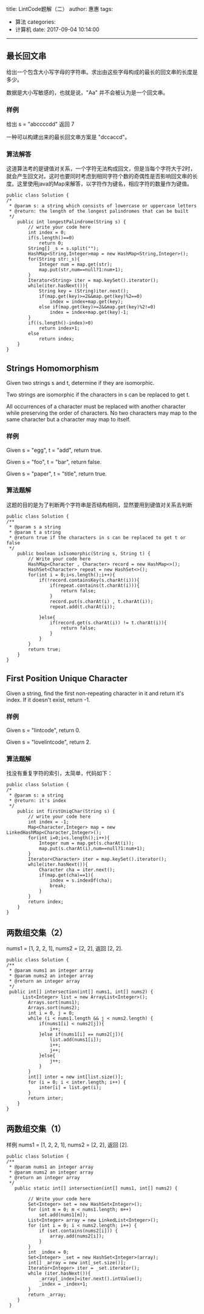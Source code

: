 title: LintCode题解（二）
author: 惠惠
tags:
  - 算法
categories:
  - 计算机
date: 2017-09-04 10:14:00
---
## 最长回文串
给出一个包含大小写字母的字符串。求出由这些字母构成的最长的回文串的长度是多少。

数据是大小写敏感的，也就是说，"Aa" 并不会被认为是一个回文串。

### 样例
给出 s = "abccccdd" 返回 7

一种可以构建出来的最长回文串方案是 "dccaccd"。

### 算法解答
这道算法考的是键值对关系，一个字符无法构成回文，但是当每个字符大于2时，就会产生回文对。这时也要同时考虑到相同字符个数的奇偶性是否影响回文串的长度。这里使用java的Map来解答，以字符作为键名，相应字符的数量作为键值。
	
	public class Solution {
    /*
     * @param s: a string which consists of lowercase or uppercase letters
     * @return: the length of the longest palindromes that can be built
     */
	    public int longestPalindrome(String s) {
	        // write your code here
	        int index = 0;
	        if(s.length()==0)
	            return 0;
	        String[] _s = s.split("");
	        HashMap<String,Integer>map = new HashMap<String,Integer>();
	        for(String str:_s){
	            Integer num = map.get(str);
	            map.put(str,num==null?1:num+1);
	        }
	        Iterator<String> iter = map.keySet().iterator();
	        while(iter.hasNext()){
	            String key = (String)iter.next();
	            if(map.get(key)>=2&&map.get(key)%2==0)
	                index = index+map.get(key);
	            else if(map.get(key)>=2&&map.get(key)%2!=0)
	                index = index+map.get(key)-1;
	        }
	        if((s.length()-index)>0)
	            return index+1;
	        else
	            return index;
	    }
	}

## Strings Homomorphism
Given two strings s and t, determine if they are isomorphic.

Two strings are isomorphic if the characters in s can be replaced to get t.

All occurrences of a character must be replaced with another character while preserving the order of characters. No two characters may map to the same character but a character may map to itself.

### 样例
Given s = "egg", t = "add", return true.

Given s = "foo", t = "bar", return false.

Given s = "paper", t = "title", return true.

### 算法题解
这题的目的是为了判断两个字符串是否结构相同，显然要用到键值对关系去判断

	public class Solution {  
    /** 
     * @param s a string 
     * @param t a string 
     * @return true if the characters in s can be replaced to get t or false 
     */  
	    public boolean isIsomorphic(String s, String t) {  
	        // Write your code here  
	        HashMap<Character , Character> record = new HashMap<>();  
	        HashSet<Character> repeat = new HashSet<>();  
	        for(int i = 0;i<s.length();i++){  
	            if(!record.containsKey(s.charAt(i))){  
	                if(repeat.contains(t.charAt(i))){  
	                    return false;  
	                }  
	                record.put(s.charAt(i) , t.charAt(i));  
	                repeat.add(t.charAt(i));  
	                
	            }else{  
	                if(record.get(s.charAt(i)) != t.charAt(i)){  
	                    return false;  
	                }  
	            }  
	        }  
	        return true;  
	    }  
	}  

## First Position Unique Character
Given a string, find the first non-repeating character in it and return it's index. If it doesn't exist, return -1.

### 样例
Given s = "lintcode", return 0.

Given s = "lovelintcode", return 2.

### 算法题解
找没有重复字符的索引，太简单，代码如下：

	public class Solution {
    /*
     * @param s: a string
     * @return: it's index
     */
	    public int firstUniqChar(String s) {
	        // write your code here
	        int index = -1;
	        Map<Character,Integer> map = new LinkedHashMap<Character,Integer>();
	        for(int i=0;i<s.length();i++){
	            Integer num = map.get(s.charAt(i));
	            map.put(s.charAt(i),num==null?1:num+1);
	        }
	        Iterator<Character> iter = map.keySet().iterator();
	        while(iter.hasNext()){
	            Character cha = iter.next();
	            if(map.get(cha)==1){
	                index = s.indexOf(cha);
	                break;
	            }
	        }
	        return index;
	    }
	}

## 两数组交集（2）
nums1 = [1, 2, 2, 1], nums2 = [2, 2], 返回 [2, 2].

	public class Solution {
    /**
     * @param nums1 an integer array
     * @param nums2 an integer array
     * @return an integer array
     */
	 public int[] intersection(int[] nums1, int[] nums2) {
	      List<Integer> list = new ArrayList<Integer>();
	        Arrays.sort(nums1);
	        Arrays.sort(nums2);
	        int i = 0, j = 0;
	        while (i < nums1.length && j < nums2.length) {
	            if(nums1[i] < nums2[j]){
	                i++;
	            }else if(nums1[i] == nums2[j]){
	                list.add(nums1[i]);
	                i++;
	                j++;
	            }else{
	                j++;
	            }
	        }
	        int[] inter = new int[list.size()];
	        for (i = 0; i < inter.length; i++) {
	            inter[i] = list.get(i);
	        }
	        return inter;
	    }
	}
	
## 两数组交集（1）
样例
nums1 = [1, 2, 2, 1], nums2 = [2, 2], 返回 [2].

	public class Solution {
    /**
     * @param nums1 an integer array
     * @param nums2 an integer array
     * @return an integer array
     */
	   public static int[] intersection(int[] nums1, int[] nums2) {
	 
	        // Write your code here
	        Set<Integer> set = new HashSet<Integer>();
	        for (int m = 0; m < nums1.length; m++)
	            set.add(nums1[m]);
	        List<Integer> array = new LinkedList<Integer>();
	        for (int i = 0; i < nums2.length; i++) {
	            if (set.contains(nums2[i])) {
	                array.add(nums2[i]);
	            }
	        }
	        int _index = 0;
	        Set<Integer> _set = new HashSet<Integer>(array);
	        int[] _array = new int[_set.size()];
	        Iterator<Integer> iter = _set.iterator();
	        while (iter.hasNext()){
	            _array[_index]=iter.next().intValue();
	            _index = _index+1;
	        }
	        return _array;
	    }
	 }
